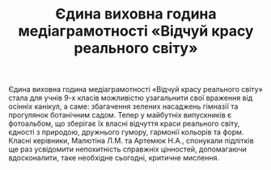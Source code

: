 ﻿---
title: Єдина виховна година медіаграмотності «Відчуй красу реального світу»
---

Єдина виховна година медіаграмотності «Відчуй красу реального світу» стала для учнів 9-х класів можливістю узагальнити свої враження від осінніх канікул, а саме: збагачення зелених насаджень гімназії та прогулянок ботанічним садом. Тепер у майбутніх випускників є фотоальбом, що зберігає їх власні відчуття краси реального світу, єдності з природою, дружнього гумору, гармонії кольорів та форм. Класні керівники, Малютіна Л.М. та Артемюк Н.А., спонукали підлітків ще раз усвідомити непохитність справжніх цінностей, допомагаючи вдосконалити, таке необхідне сьогодні, критичне мислення.

<slideshow />
